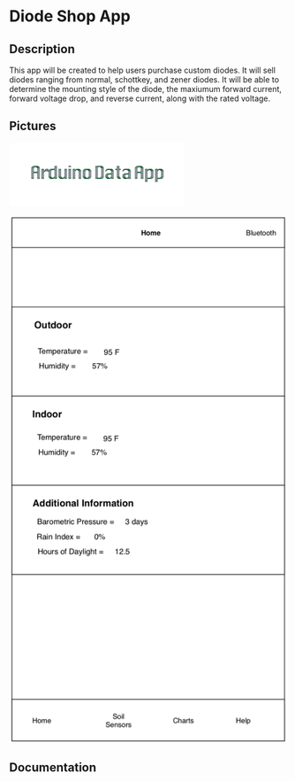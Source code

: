 # Diode Shop App
## Description
This app will be created to help users purchase custom diodes. It will sell diodes ranging from normal, schottkey, and zener diodes. It will be able to determine the mounting style of the diode, the maxiumum forward current, forward voltage drop, and reverse current, along with the rated voltage. 

## Pictures

![alt text][logo]



![alt text][home]



[logo]: https://github.com/jchen312/ArduinoBluetoothApp/blob/master/images/Graphic.png
[home]: https://github.com/jchen312/ArduinoBluetoothApp/blob/master/images/Screen%20Shot%202019-10-04%20at%208.01.41%20AM.png

## Documentation

